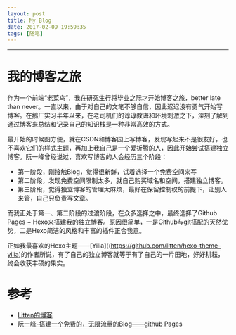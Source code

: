 ```yaml
---
layout: post
title: My Blog
date: 2017-02-09 19:59:35
tags: [随笔]
---
```


------
# 我的博客之旅

作为一个前端“老菜鸟”，我在研究生行将毕业之际才开始博客之旅，better late than never。一直以来，由于对自己的文笔不够自信，因此迟迟没有勇气开始写博客。在鹅厂实习半年以来，在老司机们的谆谆教诲和环境刺激之下，深刻了解到通过博客来总结和记录自己的知识栈是一种非常高效的方式。

最开始的时候图方便，就在CSDN和博客园上写博客，发现写起来不是很友好，也不喜欢它们的样式主题，再加上我自己是一个爱折腾的人，因此开始尝试搭建独立博客。阮一峰曾经说过，喜欢写博客的人会经历三个阶段：
- 第一阶段，刚接触Blog，觉得很新鲜，试着选择一个免费空间来写
- 第二阶段，发现免费空间限制太多，就自己购买域名和空间，搭建独立博客。
- 第三阶段，觉得独立博客的管理太麻烦，最好在保留控制权的前提下，让别人来管，自己只负责写文章。

而我正处于第一、第二阶段的过渡阶段，在众多选择之中，最终选择了Github Pages + Hexo来搭建我的独立博客。原因很简单，一是Github与git搭配的天然优势，二是Hexo简洁的风格和丰富的插件正合我意。

正如我最喜欢的Hexo主题——[Yilia]((https://github.com/litten/hexo-theme-yilia)的作者所说，有了自己的独立博客就等于有了自己的一片田地，好好耕耘，终会收获丰硕的果实。

# 参考
- [Litten的博客](http://litten.github.io/)
- [阮一峰-搭建一个免费的，无限流量的Blog——github Pages](http://www.ruanyifeng.com/blog/2012/08/blogging_with_jekyll.html)